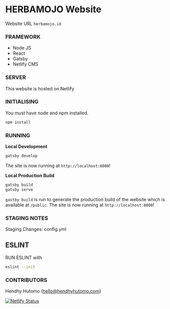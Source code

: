 # HERBAMOJO Website

Website URL `herbamojo.id`

### FRAMEWORK
- Node JS
- React
- Gatsby
- Netlify CMS

### SERVER
This website is hosted on Netlify

### INITIALISING

You must have node and npm installed.

```sh
npm install
```

### RUNNING

**Local Development**

```sh
gatsby develop
```

The site is now running at `http://localhost:8000`!

**Local Production Build**

```sh
gatsby build
gatsby serve
```

`gastby build` is run to generate the production build of the website which is available at `/public`.
The site is now running at `http://localhost:8000`!

### STAGING NOTES
Staging Changes: config.yml


## ESLINT
RUN ESLINT with

```sh
eslint --init
```

### CONTRIBUTORS
Hendhy Hutomo (hello@hendhyhutomo.com)

[![Netlify Status](https://api.netlify.com/api/v1/badges/b38e55c5-7587-4df0-860f-b2be3035cdeb/deploy-status)](https://app.netlify.com/sites/herbamojo/deploys)
